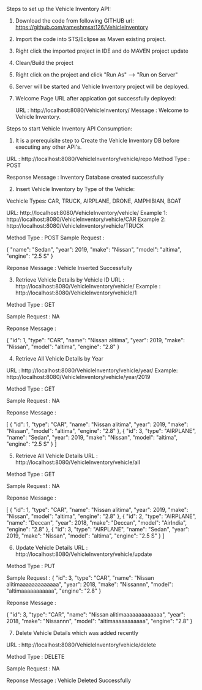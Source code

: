 
Steps to set up the Vehicle Inventory API:

1. Download the code from following GITHUB url:
https://github.com/rameshmsat126/VehicleInventory

2. Import the code into STS/Eclipse as Maven existing project.


3. Right click the imported project in IDE and do MAVEN project update

4. Clean/Build the project 

5. Right click on the project and click "Run As" --> "Run on Server"

6. Server will be started and Vehicle Inventory project will be deployed.

7. Welcome Page URL after appication got successfully deployed:

	URL : http://localhost:8080/VehicleInventory/
	Message : Welcome to Vehicle Inventory.

Steps to start Vehicle Inventory API Consumption:

1. It is a prerequisite step to Create the Vehicle Inventory DB before executing any other API's.


URL : http://localhost:8080/VehicleInventory/vehicle/repo
Method Type : POST

Response Message : Inventory Database created successfully


2. Insert Vehicle Inventory by Type of the Vehicle:

Vechicle Types: CAR, TRUCK,  AIRPLANE, DRONE, AMPHIBIAN, BOAT

URL: http://localhost:8080/VehicleInventory/vehicle/<Vehicle Type>
Example 1: http://localhost:8080/VehicleInventory/vehicle/CAR
Example 2: http://localhost:8080/VehicleInventory/vehicle/TRUCK

Method Type : POST
Sample Request : 

{
    "name": "Sedan",
    "year": 2019,
    "make": "Nissan",
    "model": "altima",
    "engine": "2.5 S"
}

Reponse Message : Vehicle Inserted Successfully


3. Retrieve Vehicle Details by Vehicle ID
URL : http://localhost:8080/VehicleInventory/vehicle/<Vehicle ID>
Example : http://localhost:8080/VehicleInventory/vehicle/1

Method Type : GET

Sample Request : NA

Reponse Message : 

{
    "id": 1,
    "type": "CAR",
    "name": "Nissan alitima",
    "year": 2019,
    "make": "Nissan",
    "model": "altima",
    "engine": "2.8"
}



4. Retrieve All Vehicle Details by Year

URL : http://localhost:8080/VehicleInventory/vehicle/year/<Year>
Example: http://localhost:8080/VehicleInventory/vehicle/year/2019

Method Type : GET

Sample Request : NA

Reponse Message : 

[
    {
        "id": 1,
        "type": "CAR",
        "name": "Nissan alitima",
        "year": 2019,
        "make": "Nissan",
        "model": "altima",
        "engine": "2.8"
    },
    {
        "id": 3,
        "type": "AIRPLANE",
        "name": "Sedan",
        "year": 2019,
        "make": "Nissan",
        "model": "altima",
        "engine": "2.5 S"
    }
]


5. Retrieve All Vehicle Details 
URL : http://localhost:8080/VehicleInventory/vehicle/all

Method Type : GET

Sample Request : NA

Reponse Message : 

[
    {
        "id": 1,
        "type": "CAR",
        "name": "Nissan alitima",
        "year": 2019,
        "make": "Nissan",
        "model": "altima",
        "engine": "2.8"
    },
    {
        "id": 2,
        "type": "AIRPLANE",
        "name": "Deccan",
        "year": 2018,
        "make": "Deccan",
        "model": "AirIndia",
        "engine": "2.8"
    },
    {
        "id": 3,
        "type": "AIRPLANE",
        "name": "Sedan",
        "year": 2019,
        "make": "Nissan",
        "model": "altima",
        "engine": "2.5 S"
    }
]


6. Update Vehicle Details 
URL : http://localhost:8080/VehicleInventory/vehicle/update

Method Type : PUT

Sample Request : 
{
    "id": 3,
    "type": "CAR",
    "name": "Nissan alitimaaaaaaaaaaaaa",
    "year": 2018,
    "make": "Nissannn",
    "model": "altimaaaaaaaaaaa",
    "engine": "2.8"
}

Reponse Message : 

{
    "id": 3,
    "type": "CAR",
    "name": "Nissan alitimaaaaaaaaaaaaa",
    "year": 2018,
    "make": "Nissannn",
    "model": "altimaaaaaaaaaaa",
    "engine": "2.8"
}

7. Delete Vehicle Details  which was added recently

URL : http://localhost:8080/VehicleInventory/vehicle/delete

Method Type : DELETE

Sample Request : NA

Reponse Message : Vehicle Deleted Successfully
